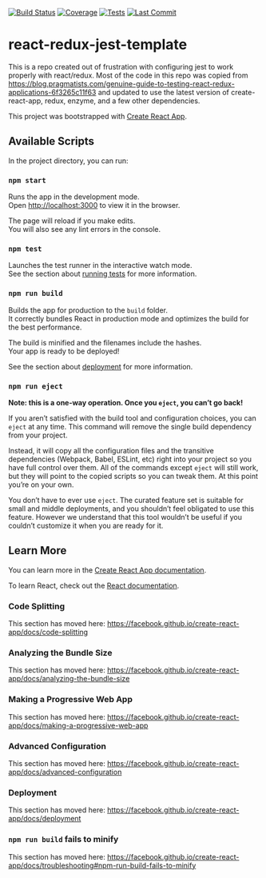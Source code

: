 [![Build Status](http://nikitas-dev-badges.s3-website-us-east-1.amazonaws.com/react-redux-jest-template/build-status.svg)](http://nikitas-dev-badges.s3-website-us-east-1.amazonaws.com/react-redux-jest-template/build-status.svg) [![Coverage](http://nikitas-dev-badges.s3-website-us-east-1.amazonaws.com/react-redux-jest-template/coverage.svg)](http://nikitas-dev-badges.s3-website-us-east-1.amazonaws.com/react-redux-jest-template/coverage.svg) [![Tests](http://nikitas-dev-badges.s3-website-us-east-1.amazonaws.com/react-redux-jest-template/test-results.svg)](http://nikitas-dev-badges.s3-website-us-east-1.amazonaws.com/react-redux-jest-template/test-results.svg) [![Last Commit](http://nikitas-dev-badges.s3-website-us-east-1.amazonaws.com/react-redux-jest-template/last-commit.svg)](http://nikitas-dev-badges.s3-website-us-east-1.amazonaws.com/react-redux-jest-template/last-commit.svg)

# react-redux-jest-template

This is a repo created out of frustration with configuring jest to work properly with react/redux. Most of the code in this repo was copied from https://blog.pragmatists.com/genuine-guide-to-testing-react-redux-applications-6f3265c11f63 and updated to use the latest version of create-react-app, redux, enzyme, and a few other dependencies.


This project was bootstrapped with [Create React App](https://github.com/facebook/create-react-app).

## Available Scripts

In the project directory, you can run:

### `npm start`

Runs the app in the development mode.<br>
Open [http://localhost:3000](http://localhost:3000) to view it in the browser.

The page will reload if you make edits.<br>
You will also see any lint errors in the console.

### `npm test`

Launches the test runner in the interactive watch mode.<br>
See the section about [running tests](https://facebook.github.io/create-react-app/docs/running-tests) for more information.

### `npm run build`

Builds the app for production to the `build` folder.<br>
It correctly bundles React in production mode and optimizes the build for the best performance.

The build is minified and the filenames include the hashes.<br>
Your app is ready to be deployed!

See the section about [deployment](https://facebook.github.io/create-react-app/docs/deployment) for more information.

### `npm run eject`

**Note: this is a one-way operation. Once you `eject`, you can’t go back!**

If you aren’t satisfied with the build tool and configuration choices, you can `eject` at any time. This command will remove the single build dependency from your project.

Instead, it will copy all the configuration files and the transitive dependencies (Webpack, Babel, ESLint, etc) right into your project so you have full control over them. All of the commands except `eject` will still work, but they will point to the copied scripts so you can tweak them. At this point you’re on your own.

You don’t have to ever use `eject`. The curated feature set is suitable for small and middle deployments, and you shouldn’t feel obligated to use this feature. However we understand that this tool wouldn’t be useful if you couldn’t customize it when you are ready for it.

## Learn More

You can learn more in the [Create React App documentation](https://facebook.github.io/create-react-app/docs/getting-started).

To learn React, check out the [React documentation](https://reactjs.org/).

### Code Splitting

This section has moved here: https://facebook.github.io/create-react-app/docs/code-splitting

### Analyzing the Bundle Size

This section has moved here: https://facebook.github.io/create-react-app/docs/analyzing-the-bundle-size

### Making a Progressive Web App

This section has moved here: https://facebook.github.io/create-react-app/docs/making-a-progressive-web-app

### Advanced Configuration

This section has moved here: https://facebook.github.io/create-react-app/docs/advanced-configuration

### Deployment

This section has moved here: https://facebook.github.io/create-react-app/docs/deployment

### `npm run build` fails to minify

This section has moved here: https://facebook.github.io/create-react-app/docs/troubleshooting#npm-run-build-fails-to-minify
